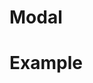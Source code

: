 # Modal
<GithubLink componentPath="Modal.vue" />
<GithubLink docPath="components/Modal.md" />

# Example
<Modal-Example/>
<GithubLink examplePath="Modal/Example.vue" />